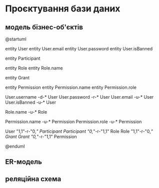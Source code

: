 # Проєктування бази даних

## модель бізнес-об'єктів

@startuml

entity User
entity User.email
entity User.password
entity User.isBanned

entity Participant

entity Role
entity Role.name

entity Grant

entity Permission
entity Permission.name
entity Permission.role

User.username -d-* User
User.password -r-* User
User.email -u-* User
User.isBanned -u-* User

Role.name -u-* Role

Permission.name -u-* Permission
Permission.role -u-* Permission

User "1,1"-r-"0,*" Participant
Participant "0,*"-r-"1,1" Role
Role "1,1"-r-"0,*" Grant
Grant "0,*"-r-"1,1" Permission

@enduml

## ER-модель

## реляційна схема 
